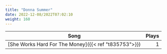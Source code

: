 ```yaml
---
title: "Donna Summer"
date: 2022-12-08/2022T07:02:10
weight: 160
---
```




 Song | Plays 
----- | -----:
[She Works Hard For The Money]({{< ref "t835753">}}) | 1
